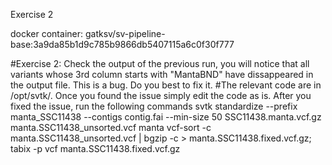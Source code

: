 Exercise 2

docker container: gatksv/sv-pipeline-base:3a9da85b1d9c785b9866db5407115a6c0f30f777

#Exercise 2: Check the output of the previous run, you will notice that all variants whose 3rd column starts with "MantaBND" have dissappeared in the output file. This is a bug. Do you best to fix it.
#The relevant code are in /opt/svtk/. Once you found the issue simply edit the code as is. After you fixed the issue, run the following commands
svtk standardize --prefix manta_SSC11438 --contigs contig.fai --min-size 50 SSC11438.manta.vcf.gz manta.SSC11438_unsorted.vcf manta
vcf-sort -c manta.SSC11438_unsorted.vcf | bgzip -c > manta.SSC11438.fixed.vcf.gz;
tabix -p vcf manta.SSC11438.fixed.vcf.gz